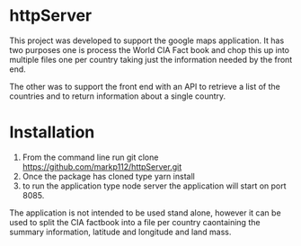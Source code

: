 # httpServer

This project was developed to support the google maps application. It has two purposes one is process the World CIA Fact book and chop this up into multiple files one per country taking just the information needed by the front end.

The other was to support the front end with an API to retrieve a list of the countries and to return information about a single country.

# Installation

1. From the command line run git clone https://github.com/markp112/httpServer.git
2. Once the package has cloned type yarn install
3. to run the application type node server the application will start on port 8085.

The application is not intended to be used stand alone, however it can be used to split the CIA factbook into a file per country caontaining the summary information, latitude and longitude and land mass.

